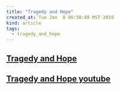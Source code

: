```yaml
---
title: "Tragedy and Hope"
created_at: Tue Jan  8 06:50:49 MST 2019
kind: article
tags:
  - tragedy_and_hope
---
```


<h2>
  <a href="http://tragedyandhope.com/" target="_blank">Tragedy and Hope</a>
</h2>

<h2>
  <a href="https://www.youtube.com/user/TragedyandHopeMag/featured" target="_blank">Tragedy and Hope youtube</a>
</h2>

<!--
html boilerplate fragments
<a href="" target="_blank"></a>
<a name=""></a>
<img src="" width="400px">
<ul>
  <li></li>
  <li><a href="" target="_blank"></a></li>
</ul>
<pre>
</pre>
<p style="margin-bottom: 2em;"></p>
<hr style="border: 0; height: 3px; background: #333; background-image: linear-gradient(to right, #ccc, #333, #ccc);">
<pre><code>
</code></pre>
<math xmlns='http://www.w3.org/1998/Math/MathML' display='block'>
</math>
:-->
